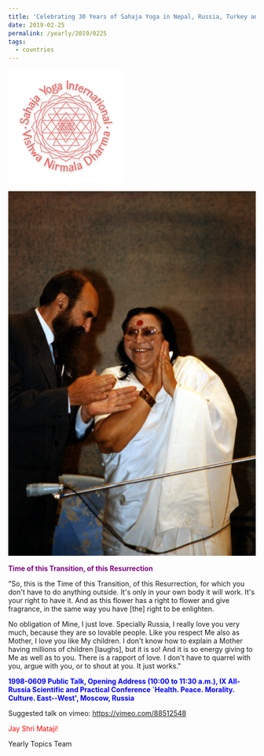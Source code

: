 ```yaml
---
title: 'Celebrating 30 Years of Sahaja Yoga in Nepal, Russia, Turkey and Ukraine, Post 6'
date: 2019-02-25
permalink: /yearly/2019/0225
tags:
  - countries
---
```


![PICTURE 9](/images/image9.png)

![PICTURE 19](/images/image19.png)

<p style="color:purple; text-align:left;">
<b>Time of this Transition, of this Resurrection</b><br>
</p>

"So, this is the Time of this Transition, of this Resurrection, for which you don't have to do anything outside. It's only in your own body it will work. It's your right to have it. And as this flower has a right to flower and give fragrance, in the same way you have [the] right to be enlighten. 

No obligation of Mine, I just love. Specially Russia, I really love you very much, because they are so lovable people. Like you respect Me also as Mother, I love you like My children. I don't know how to explain a Mother having millions of children [laughs], but it is so! And it is so energy giving to Me as well as to you. There is a rapport of love. I don't have to quarrel with you, argue with you, or to shout at you. It just works."
 
<p style="color:blue;">
<b>1998-0609 Public Talk, Opening Address (10:00 to 11:30 a.m.), IX All-Russia Scientific and Practical Conference `Health. Peace. Morality. Culture. East--West', Moscow, Russia</b>
</p>

Suggested talk on vimeo: <a href="https://vimeo.com/88512548"> https://vimeo.com/88512548</a>

<p style="color:red;">Jay Shri Mataji!<br></p>

Yearly Topics Team